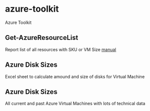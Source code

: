 # azure-toolkit
Azure Toolkit

## Get-AzureResourceList ##
Report list of all resources with SKU or VM Size
[manual](https://github.com/ChrisPolewiak/azure-toolkit/blob/master/AzureResourcesList-manual.md#get-azureresourcelist)

## Azure Disk Sizes ##
Excel sheet to calculate amound and size of disks for Virtual Machine

## Azure Disk Sizes ##
All current and past Azure Virtual Machines with lots of technical data
